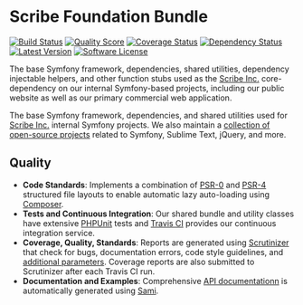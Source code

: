 # Scribe Foundation Bundle

[![Build Status](https://img.shields.io/travis/scribenet/ScribeSymfony/master.svg?style=flat-square)](https://travis-ci.org/scribenet/ScribeSymfony)
[![Quality Score](http://img.shields.io/scrutinizer/g/scribenet/ScribeSymfony/master.svg?style=flat-square)](https://scrutinizer-ci.com/g/scribenet/ScribeSymfony/)
[![Coverage Status](http://img.shields.io/scrutinizer/coverage/g/scribenet/ScribeSymfony.svg?style=flat-square)](https://scrutinizer-ci.com/g/scribenet/ScribeSymfony/)
[![Dependency Status](http://img.shields.io/gemnasium/scribenet/ScribeSymfony.svg?style=flat-square)](https://gemnasium.com/scribenet/ScribeSymfony)
[![Latest Version](http://img.shields.io/packagist/v/scribe/symfony.svg?style=flat-square)](https://packagist.org/packages/scribe/symfony)
[![Software License](http://img.shields.io/packagist/l/scribe/symfony.svg?style=flat-square)](LICENSE.md)

The base Symfony framework, dependencies, shared utilities, dependency injectable 
helpers, and other function stubs used as the [Scribe Inc.](https://scribenet.com/) 
core-dependency on our internal Symfony-based projects, including our public 
website as well as our primary commercial web application.

The base Symfony framework, dependencies, and shared utilities used for [Scribe Inc.](https://scribenet.com/) 
internal Symfony projects. We also maintain a [collection of open-source projects](https://github.com/scribenet) related 
to Symfony, Sublime Text, jQuery, and more.

## Quality

* **Code Standards**: Implements a combination of [PSR-0](http://www.php-fig.org/psr/psr-0/) and [PSR-4](http://www.php-fig.org/psr/psr-4/) structured file layouts to enable automatic lazy auto-loading using [Composer](https://getcomposer.org/).
* **Tests and Continuous Integration**: Our shared bundle and utility classes have extensive [PHPUnit](https://phpunit.de/) tests and [Travis CI](https://travis-ci.org/scribenet/ScribeSymfony) provides our continuous integration service.
* **Coverage, Quality, Standards**: Reports are generated using [Scrutinizer](https://scrutinizer-ci.com/) that check for bugs, documentation errors, code style guidelines, and [additional parameters](.scrutinizer.yml). Coverage reports are also submitted to Scrutinizer after each Travis CI run.
* **Documentation and Examples**: Comprehensive [API documentationn](https://scribenet.github.io/ScribeSymfony/) is automatically generated using [Sami](https://github.com/fabpot/sami).